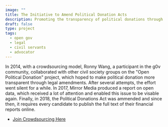 ```yaml
---
image: ""
title: The Initiative to Amend Political Donation Acts
description: Promoting the transparency of political donations through crowdsourcing.
draft: false
type: project
tags:
  - open gov
  - legal
  - civil servants
  - advocator
---
```

In 2014, with a crowdsourcing model, Ronny Wang, a participant in the g0v community, collaborated with other civil society groups on the "Open Political Donation" project, which hoped to make political donation more transparent through legal amendments. After several attempts, the effort went silent for a while. In 2017, Mirror Media produced a report on open data, which received a lot of attention and enabled this issue to be visable again. Finally, in 2018, the Political Donations Act was ammended and since then, it requires every candidate to publish the full text of their financial reports online.

- [Join Crowdsourcing Here](https://campaign-finance.g0v.ctiml.tw/)
